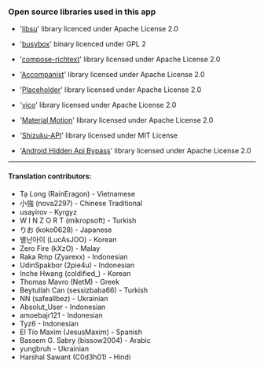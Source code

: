 ### Open source libraries used in this app

- '[libsu](https://github.com/topjohnwu/libsu)' library licenced under Apache License 2.0

- '[busybox](https://github.com/feravolt/Brutal_busybox)' binary licenced under GPL 2

- '[compose-richtext](https://github.com/halilozercan/compose-richtext)' library licensed under
  Apache License 2.0

- '[Accompanist](https://github.com/google/accompanist)' library licensed under Apache License 2.0

- '[Placeholder](https://github.com/fornewid/placeholder)' library licensed under Apache License 2.0

- '[vico](https://github.com/patrykandpatrick/vico)' library licensed under Apache License 2.0

- '[Material Motion](https://github.com/fornewid/material-motion-compose)' library licensed under
  Apache License 2.0

- '[Shizuku-API](https://github.com/RikkaApps/Shizuku-API)' library licensed under
  MIT License

- '[Android Hidden Api Bypass](https://github.com/LSPosed/AndroidHiddenApiBypass)' library licensed under
  Apache License 2.0

---

#### Translation contributors:

- Tạ Long (RainEragon) - Vietnamese
- 小強 (nova2297) - Chinese Traditional
- usayirov - Kyrgyz
- W I N Z O R T (mikropsoft) - Turkish
- りお (koko0628) - Japanese
- 별난아이 (LucAsJOO) - Korean
- Zero Fire (kXzO) - Malay
- Raka Rmp (Zyarexx) - Indonesian
- UdinSpakbor (2pie4u) - Indonesian
- Inche Hwang (coldified_) - Korean
- Thomas Mavro (NetM) - Greek
- Beytullah Can (sessizbaba66) - Turkish
- NN (safeallbez) - Ukrainian
- Absolut_User - Indonesian
- amoebajr121 - Indonesian
- Tyz6 - Indonesian
- El Tío Maxim (JesusMaxim) - Spanish
- Bassem G. Sabry (bissow2004) - Arabic
- yungbruh - Ukrainian
- Harshal Sawant (C0d3h01) - Hindi